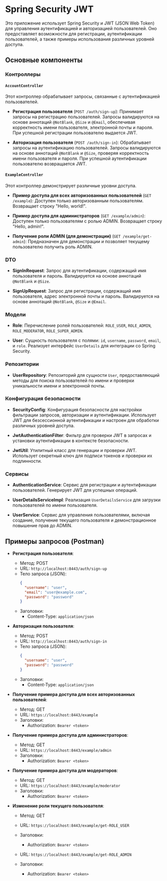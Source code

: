 # Spring Security JWT

Это приложение использует Spring Security и JWT (JSON Web Token) для управления аутентификацией и авторизацией пользователей. Оно предоставляет возможности для регистрации, аутентификации пользователей, а также примеры использования различных уровней доступа.

## Основные компоненты

### Контроллеры

#### `AccountController`

Этот контроллер обрабатывает запросы, связанные с аутентификацией пользователей.

- **Регистрация пользователя** (`POST /auth/sign-up`): 
  Принимает запросы на регистрацию пользователей. Запросы валидируются на основе аннотаций `@NotBlank`, `@Size` и `@Email`, обеспечивая корректность имени пользователя, электронной почты и пароля. При успешной регистрации пользователю выдается JWT.

- **Авторизация пользователя** (`POST /auth/sign-in`):
  Обрабатывает запросы на аутентификацию пользователей. Запросы валидируются на основе аннотаций `@NotBlank` и `@Size`, проверяя корректность имени пользователя и пароля. При успешной аутентификации пользователю возвращается JWT.

#### `ExampleController`

Этот контроллер демонстрирует различные уровни доступа.

- **Пример доступа для всех авторизованных пользователей** (`GET /example`):
  Доступен только авторизованным пользователям. Возвращает строку "Hello, world!".

- **Пример доступа для администраторов** (`GET /example/admin`):
  Доступен только пользователям с ролью ADMIN. Возвращает строку "Hello, admin!".

- **Получение роли ADMIN (для демонстрации)** (`GET /example/get-admin`):
  Предназначен для демонстрации и позволяет текущему пользователю получить роль ADMIN.

### DTO

- **SignInRequest**:
  Запрос для аутентификации, содержащий имя пользователя и пароль. Валидируется на основе аннотаций `@NotBlank` и `@Size`.

- **SignUpRequest**:
  Запрос для регистрации, содержащий имя пользователя, адрес электронной почты и пароль. Валидируется на основе аннотаций `@NotBlank`, `@Size` и `@Email`.

### Модели

- **Role**: Перечисление ролей пользователей: `ROLE_USER`, `ROLE_ADMIN`, `ROLE_MODERATOR`, `ROLE_SUPER_ADMIN`.

- **User**: Сущность пользователя с полями: `id`, `username`, `password`, `email`, и `role`. Реализует интерфейс `UserDetails` для интеграции со Spring Security.

### Репозитории

- **UserRepository**: Репозиторий для сущности `User`, предоставляющий методы для поиска пользователей по имени и проверки уникальности имени и электронной почты.

### Конфигурация безопасности

- **SecurityConfig**: Конфигурация безопасности для настройки фильтрации запросов, авторизации и аутентификации. Использует JWT для безсессионной аутентификации и настроен для обработки различных уровней доступа.

- **JwtAuthenticationFilter**: Фильтр для проверки JWT в запросах и установки аутентификации в контексте безопасности.

- **JwtUtil**: Утилитный класс для генерации и проверки JWT. Использует секретный ключ для подписи токенов и проверки их подлинности.

### Сервисы

- **AuthenticationService**: Сервис для регистрации и аутентификации пользователей. Генерирует JWT для успешных операций.

- **UserDetailsServiceImpl**: Реализация `UserDetailsService` для загрузки пользователей по имени пользователя.

- **UserService**: Сервис для управления пользователями, включая создание, получение текущего пользователя и демонстрационное повышение прав до ADMIN.

## Примеры запросов (Postman)

- **Регистрация пользователя**:

  - Метод: POST
  - URL: `http://localhost:8443/auth/sign-up`
  - Тело запроса (JSON):
    ```json
    {
      "username": "user",
      "email": "user@example.com",
      "password": "password"
    }
    ```
  - Заголовки:
    - Content-Type: `application/json`

- **Авторизация пользователя**:

  - Метод: POST
  - URL: `http://localhost:8443/auth/sign-in`
  - Тело запроса (JSON):
    ```json
    {
      "username": "user",
      "password": "password"
    }
    ```
  - Заголовки:
    - Content-Type: `application/json`

- **Получение примера доступа для всех авторизованных пользователей**:

  - Метод: GET
  - URL: `https://localhost:8443/example`
  - Заголовки:
    - Authorization: `Bearer <token>`

- **Получение примера доступа для администраторов**:

  - Метод: GET
  - URL: `https://localhost:8443/example/admin`
  - Заголовки:
    - Authorization: `Bearer <token>`

- **Получение примера доступа для модераторов**:

  - Метод: GET
  - URL: `https://localhost:8443/example/moderator`
  - Заголовки:
    - Authorization: `Bearer <token>`

- **Изменение роли текущего пользователя**:

  - Метод: GET
  - URL: `https://localhost:8443/example/get-ROLE_USER`
  - Заголовки:
    - Authorization: `Bearer <token>`

  - URL: `https://localhost:8443/example/get-ROLE_ADMIN`
  - Заголовки:
    - Authorization: `Bearer <token>`

